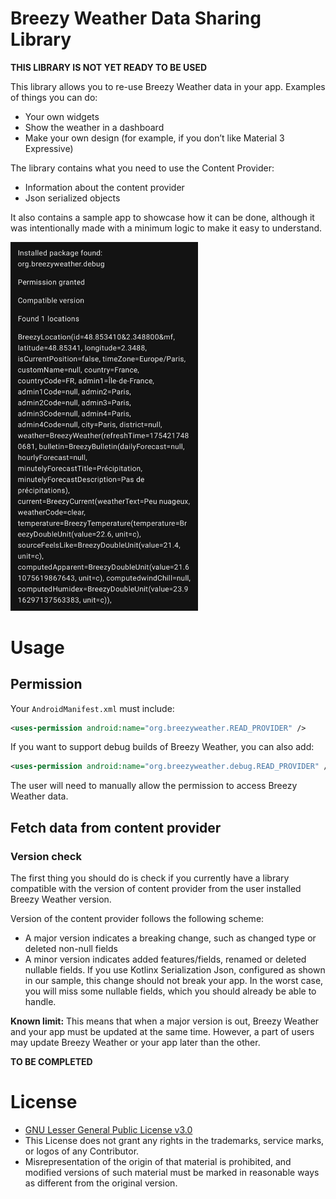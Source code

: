 # Breezy Weather Data Sharing Library

**THIS LIBRARY IS NOT YET READY TO BE USED**

This library allows you to re-use Breezy Weather data in your app.
Examples of things you can do:
- Your own widgets
- Show the weather in a dashboard
- Make your own design (for example, if you don’t like Material 3 Expressive)

The library contains what you need to use the Content Provider:
- Information about the content provider
- Json serialized objects

It also contains a sample app to showcase how it can be done, although it was intentionally made with a minimum logic to make it easy to understand.

<img src="docs/sample.jpg" width="300" alt="" />


# Usage

## Permission

Your `AndroidManifest.xml` must include:
```xml
<uses-permission android:name="org.breezyweather.READ_PROVIDER" />
```

If you want to support debug builds of Breezy Weather, you can also add:
```xml
<uses-permission android:name="org.breezyweather.debug.READ_PROVIDER" />
```

The user will need to manually allow the permission to access Breezy Weather data.


## Fetch data from content provider

### Version check

The first thing you should do is check if you currently have a library compatible with the version of content provider from the user installed Breezy Weather version.

Version of the content provider follows the following scheme:
- A major version indicates a breaking change, such as changed type or deleted non-null fields
- A minor version indicates added features/fields, renamed or deleted nullable fields. If you use Kotlinx Serialization Json, configured as shown in our sample, this change should not break your app. In the worst case, you will miss some nullable fields, which you should already be able to handle.

**Known limit:** This means that when a major version is out, Breezy Weather and your app must be updated at the same time. However, a part of users may update Breezy Weather or your app later than the other.

**TO BE COMPLETED**


# License

* [GNU Lesser General Public License v3.0](/LICENSE)
* This License does not grant any rights in the trademarks, service marks, or logos of any Contributor.
* Misrepresentation of the origin of that material is prohibited, and modified versions of such material must be marked in reasonable ways as different from the original version.
